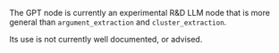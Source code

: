The GPT node is currently an experimental R&D LLM node that is more general than `argument_extraction` and `cluster_extraction`.

Its use is not currently well documented, or advised.
